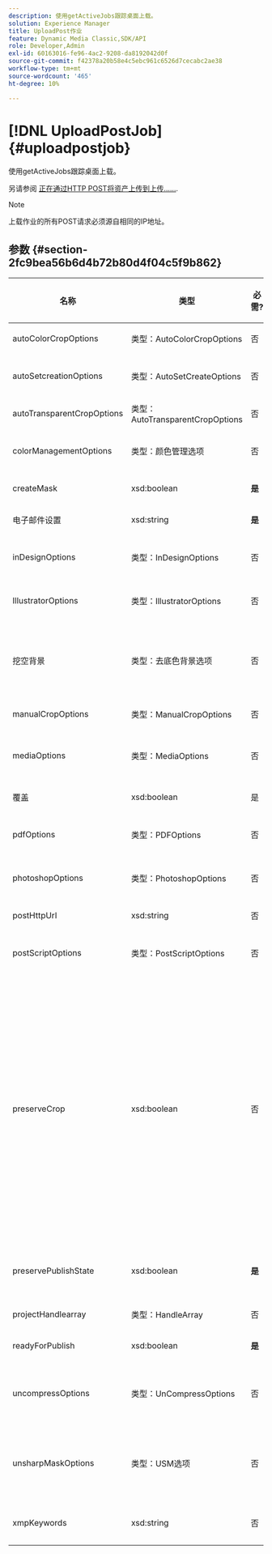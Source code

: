 ```yaml
---
description: 使用getActiveJobs跟踪桌面上载。
solution: Experience Manager
title: UploadPost作业
feature: Dynamic Media Classic,SDK/API
role: Developer,Admin
exl-id: 60163016-fe96-4ac2-9208-da8192042d0f
source-git-commit: f42378a20b58e4c5ebc961c6526d7cecabc2ae38
workflow-type: tm+mt
source-wordcount: '465'
ht-degree: 10%

---
```


# [!DNL UploadPostJob]{#uploadpostjob}

使用getActiveJobs跟踪桌面上载。

另请参阅 [正在通过HTTP POST将资产上传到上传……](../../c-http-post.md#concept-457855c0cdc943339ca1f1bed356991d).

>[!NOTE]
>
>上载作业的所有POST请求必须源自相同的IP地址。

## 参数 {#section-2fc9bea56b6d4b72b80d4f04c5f9b862}

<table id="table_04100BB8ABD84EF68B0A7CE3AD946414"> 
 <thead> 
  <tr> 
   <th colname="col1" class="entry"> <p>名称 </p> </th> 
   <th colname="col2" class="entry"> <p>类型 </p> </th> 
   <th colname="col3" class="entry"> <p>必需? </p> </th> 
   <th colname="col4" class="entry"> <p>说明 </p> </th> 
  </tr> 
 </thead>
 <tbody> 
  <tr> 
   <td colname="col1"> <span class="codeph"> <span class="varname"> autoColorCropOptions</span> </span> </td> 
   <td colname="col2"> <span class="codeph"> 类型：AutoColorCropOptions</span> </td> 
   <td colname="col3"> <p>否 </p> </td> 
   <td colname="col4"> <p>根据颜色自动裁切图像的选项。 </p> </td> 
  </tr> 
  <tr> 
   <td colname="col1"> <span class="codeph"> <span class="varname"> autoSetcreationOptions</span> </span> </td> 
   <td colname="col2"> <span class="codeph"> 类型：AutoSetCreateOptions</span> </td> 
   <td colname="col3"> <p>否 </p> </td> 
   <td colname="col4"> <p>要应用于上载文件的自动生成集脚本数组。 </p> </td> 
  </tr> 
  <tr> 
   <td colname="col1"> <span class="codeph"> <span class="varname"> autoTransparentCropOptions</span> </span> </td> 
   <td colname="col2"> <span class="codeph"> 类型：AutoTransparentCropOptions</span> </td> 
   <td colname="col3"> <p>否 </p> </td> 
   <td colname="col4"> <p>根据透明度从图像边缘去除空格。 </p> </td> 
  </tr> 
  <tr> 
   <td colname="col1"> <span class="codeph"> <span class="varname"> colorManagementOptions</span> </span> </td> 
   <td colname="col2"> <span class="codeph"> 类型：颜色管理选项</span> </td> 
   <td colname="col3"> <p>否 </p> </td> 
   <td colname="col4"> <p>可在上载期间指定的选项。 该集会影响如何为上传管理颜色。 </p> </td> 
  </tr> 
  <tr> 
   <td colname="col1"> <span class="codeph"> <span class="varname"> createMask</span> </span> </td> 
   <td colname="col2"> <span class="codeph"> xsd:boolean</span> </td> 
   <td colname="col3"> <p><b>是</b> </p> </td> 
   <td colname="col4"> <p>是否创建蒙版。 </p> </td> 
  </tr> 
  <tr> 
   <td colname="col1"> <span class="codeph"> <span class="varname"> 电子邮件设置</span> </span> </td> 
   <td colname="col2"> <span class="codeph"> xsd:string</span> </td> 
   <td colname="col3"> <p><b>是</b> </p> </td> 
   <td colname="col4"> <p>电子邮件设置的选择。 </p> </td> 
  </tr> 
  <tr> 
   <td colname="col1"> <span class="codeph"> <span class="varname"> inDesignOptions</span> </span> </td> 
   <td colname="col2"> <span class="codeph"> 类型：InDesignOptions</span> </td> 
   <td colname="col3"> <p>否 </p> </td> 
   <td colname="col4"> <p>用于将InDesign文件上传到图像服务器的选项。 </p> </td> 
  </tr> 
  <tr> 
   <td colname="col1"> <span class="codeph"> <span class="varname"> IllustratorOptions</span> </span> </td> 
   <td colname="col2"> <span class="codeph"> 类型：IllustratorOptions</span> </td> 
   <td colname="col3"> <p>否 </p> </td> 
   <td colname="col4"> <p>用于将Illustrator文件上传到图像服务器的选项。 </p> </td> 
  </tr> 
  <tr> 
   <td colname="col1"> <span class="codeph"> <span class="varname"> 挖空背景</span> </span> </td> 
   <td colname="col2"> <span class="codeph"> 类型：去底色背景选项</span> </td> 
   <td colname="col3"> <p>否 </p> </td> 
   <td colname="col4"> <p>蒙版所选图像的背景。 这样，您就可以使用主题图像以外的透明度，将其叠加到其他图层中。 可选. </p> <p>参见<a href="../../types/c-data-types/r-knockout-background-options.md#reference-9196371848964d91842b337640791c9c" format="dita" scope="local"> 去底色背景选项</a>. </p> </td> 
  </tr> 
  <tr> 
   <td colname="col1"> <span class="codeph"> <span class="varname"> manualCropOptions</span> </span> </td> 
   <td colname="col2"> <span class="codeph"> 类型：ManualCropOptions</span> </td> 
   <td colname="col3"> <p>否 </p> </td> 
   <td colname="col4"> <p>手动裁切图像的选项。 </p> </td> 
  </tr> 
  <tr> 
   <td colname="col1"> <span class="codeph"> <span class="varname"> mediaOptions</span> </span> </td> 
   <td colname="col2"> <span class="codeph"> 类型：MediaOptions</span> </td> 
   <td colname="col3"> <p>否 </p> </td> 
   <td colname="col4"> <p>允许您从视频设置缩略图图像的选项。 </p> <p>参见 <a href="../../types/c-data-types/r-media-options.md#reference-18618fc6803a4b6e994bbb48eba93b5b" format="dita" scope="local"> 媒体选项</a>. </p> </td> 
  </tr> 
  <tr> 
   <td colname="col1"> <span class="codeph"> <span class="varname"> 覆盖</span> </span> </td> 
   <td colname="col2"> <span class="codeph"> xsd:boolean</span> </td> 
   <td colname="col3"> <p>是</p> </td> 
   <td colname="col4"> <p>上传时是否覆盖文件。 </p> </td> 
  </tr> 
  <tr> 
   <td colname="col1"> <span class="codeph"> <span class="varname"> pdfOptions</span> </span> </td> 
   <td colname="col2"> <span class="codeph"> 类型：PDFOptions</span> </td> 
   <td colname="col3"> <p>否</p> </td> 
   <td colname="col4"> <p>用于将PDF文件上传到图像服务器的选项。 </p> </td> 
  </tr> 
  <tr> 
   <td colname="col1"> <span class="codeph"> <span class="varname"> photoshopOptions</span> </span> </td> 
   <td colname="col2"> <span class="codeph"> 类型：PhotoshopOptions</span> </td> 
   <td colname="col3"> <p>否 </p> </td> 
   <td colname="col4"> <p>用于将Photoshop文件上传到图像服务器的选项。 </p> </td> 
  </tr> 
  <tr> 
   <td colname="col1"> <span class="codeph"> <span class="varname"> postHttpUrl</span> </span> </td> 
   <td colname="col2"> <span class="codeph"> xsd:string</span> </td> 
   <td colname="col3"> <p>否 </p> </td> 
   <td colname="col4"> <p>上传文件的URL。 </p> </td> 
  </tr> 
  <tr> 
   <td colname="col1"> <span class="codeph"> <span class="varname"> postScriptOptions</span> </span> </td> 
   <td colname="col2"> <span class="codeph"> 类型：PostScriptOptions</span> </td> 
   <td colname="col3"> <p>否 </p> </td> 
   <td colname="col4"> <p>用于将后脚本文件上传到图像服务器的选项。 </p> </td> 
  </tr> 
  <tr> 
   <td colname="col1"> <span class="codeph"> <span class="varname"> preserveCrop</span> </span> </td> 
   <td colname="col2"> <span class="codeph"> xsd:boolean</span> </td> 
   <td colname="col3"> <p>否 </p> </td> 
   <td colname="col4"> <p>控制任何现有裁切定义的保留。 默认为 true。</p> <p>如果您提供manualCropOptions参数和相应的值，则无论是否使用preserveCrop值，新值（不包括0,0，0,0）都会应用于资源。</p><p>如果您这样做 <i>非</i> 提供manualCropOptions参数，保留preserveCrop的值。 如果为true，则会保留现有的preserveCrop值；如果为false，则会删除preserveCrop值。</p><p>示例：</p><p><p>&lt;preservecrop&gt;false&lt;/preservecrop&gt;<br />&lt;manualcropoptions&gt;<br />   &lt;left&gt;190&lt;/left&gt;<br />   &lt;right&gt;310&lt;/right&gt;<br />   &lt;top&gt;160&lt;/top&gt;<br />   &lt;bottom&gt;120&lt;/bottom&gt;<br />&lt;/manualcropoptions&gt;</p></td> 
  </tr> 
  <tr> 
   <td colname="col1"> <span class="codeph"> <span class="varname"> preservePublishState</span> </span> </td> 
   <td colname="col2"> <span class="codeph"> xsd:boolean</span> </td> 
   <td colname="col3"> <p><b>是</b> </p> </td> 
   <td colname="col4"> <p>控制覆盖时是否保留现有资源的发布状态。 如果未设置，则使用公司默认设置。 </p> </td> 
  </tr> 
  <tr> 
   <td colname="col1"> <span class="codeph"> <span class="varname"> projectHandlearray</span> </span> </td> 
   <td colname="col2"> <span class="codeph"> 类型：HandleArray</span> </td> 
   <td colname="col3"> <p>否 </p> </td> 
   <td colname="col4"> <p>项目句柄数组。 </p> </td> 
  </tr> 
  <tr> 
   <td colname="col1"> <span class="codeph"> <span class="varname"> readyForPublish</span> </span> </td> 
   <td colname="col2"> <span class="codeph"> xsd:boolean</span> </td> 
   <td colname="col3"> <p><b>是</b> </p> </td> 
   <td colname="col4"> <p>文件是否标记为可发布。 </p> </td> 
  </tr> 
  <tr> 
   <td colname="col1"> <span class="codeph"> <span class="varname"> uncompressOptions</span> </span> </td> 
   <td colname="col2"> <span class="codeph"> 类型：UnCompressOptions</span> </td> 
   <td colname="col3"> <p>否 </p> </td> 
   <td colname="col4"> <p>使用这些可选设置提取并处理上传的TAR/ZIP文件的内容。 </p> <p>参见 <a href="../../types/c-data-types/r-uncompress-options.md#reference-510ec7028b1540bc9b58745f242d49d5" format="dita" scope="local"> UnCompressOptions</a>. </p> </td> 
  </tr> 
  <tr> 
   <td colname="col1"> <span class="codeph"> <span class="varname"> unsharpMaskOptions</span> </span> </td> 
   <td colname="col2"> <span class="codeph"> 类型：USM选项</span> </td> 
   <td colname="col3"> <p>否 </p> </td> 
   <td colname="col4"> <p>允许您在创建优化的金字塔TIF文件时控制钝化蒙版设置的选项。 使用这些设置有助于提高图像清晰度。 </p> <p>参见 <a href="../../types/c-data-types/r-unsharp-mask-options.md#reference-b9a96244d7ee4424bc4ac3c23be3be3d" format="dita" scope="local"> UnsharpMaskOptions</a>. </p> </td> 
  </tr> 
  <tr> 
   <td colname="col1"><span class="codeph"><span class="varname"> xmpKeywords</span></span> </td> 
   <td colname="col2"><span class="codeph"> xsd:string</span> </td> 
   <td colname="col3"> <p>否 </p> </td> 
   <td colname="col4"> <p>上载作业中所有内容的附加元数据选项。 </p> </td> 
  </tr> 
 </tbody> 
</table>
